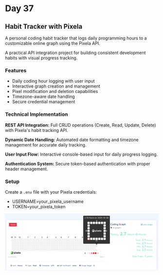 # Day 37

## Habit Tracker with Pixela

A personal coding habit tracker that logs daily programming hours to a customizable online graph using the Pixela API.

A practical API integration project for building consistent development habits with visual progress tracking.

### Features

- Daily coding hour logging with user input
- Interactive graph creation and management
- Pixel modification and deletion capabilities
- Timezone-aware date handling
- Secure credential management

### Technical Implementation

**REST API Integration:** Full CRUD operations (Create, Read, Update, Delete) with Pixela's habit tracking API.

**Dynamic Date Handling:** Automated date formatting and timezone management for accurate daily tracking.

**User Input Flow:** Interactive console-based input for daily progress logging.

**Authentication System:** Secure token-based authentication with proper header management.

### Setup

Create a `.env` file with your Pixela credentials:

- USERNAME=your_pixela_username
- TOKEN=your_pixela_token

![Habit Tracker](images/habitTracker.png)
